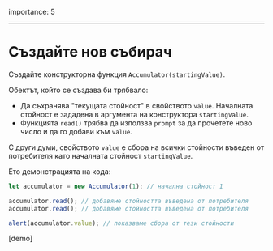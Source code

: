 importance: 5

---

# Създайте нов събирач

Създайте конструкторна функция `Accumulator(startingValue)`.

Обектът, който се създава би трябвало:

- Да съхранява "текущата стойност" в свойството `value`. Началната стойност е зададена в аргумента на конструктора `startingValue`.
- Функцията `read()` трябва да използва `prompt` за да прочетете ново число и да го добави към `value`.

С други думи, свойството `value` е сбора на всички стойности въведен от потребителя като началната стойност `startingValue`.

Ето демонстрацията на кода:

```js
let accumulator = new Accumulator(1); // начална стойност 1

accumulator.read(); // добавяме стойността въведена от потребителя
accumulator.read(); // добавяме стойността въведена от потребителя

alert(accumulator.value); // показваме сбора от тези стойности
```

[demo]
